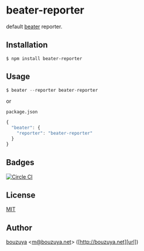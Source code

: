 # beater-reporter

default [beater][bouzuya/beater] reporter.

[bouzuya/beater]: https://github.com/bouzuya/beater

## Installation

```
$ npm install beater-reporter
```

## Usage

```js
$ beater --reporter beater-reporter
```

or

`package.json`

```js
{
  "beater": {
    "reporter": "beater-reporter"
  }
}
```

## Badges

[![Circle CI][circleci-badge-url]][circleci-url]

## License

[MIT](LICENSE)

## Author

[bouzuya][user] &lt;[m@bouzuya.net][email]&gt; ([http://bouzuya.net][url])

[user]: https://github.com/bouzuya
[email]: mailto:m@bouzuya.net
[url]: http://bouzuya.net
[circleci-badge-url]: https://circleci.com/gh/bouzuya/beater-reporter.svg?style=svg
[circleci-url]: https://circleci.com/gh/bouzuya/beater-reporter
